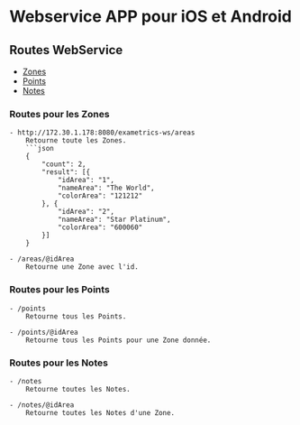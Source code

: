 # Webservice APP pour iOS et Android

## Routes WebService

- [Zones](#routes-pour-les-zones)
- [Points](#routes-pour-les-points)
- [Notes](#routes-pour-les-notes)

### Routes pour les Zones

    - http://172.30.1.178:8080/exametrics-ws/areas
        Retourne toute les Zones.
        ```json
        {
            "count": 2,
            "result": [{
                "idArea": "1",
                "nameArea": "The World",
                "colorArea": "121212"
            }, {
                "idArea": "2",
                "nameArea": "Star Platinum",
                "colorArea": "600060"
            }]
        }
        
    - /areas/@idArea
        Retourne une Zone avec l'id.

### Routes pour les Points

    - /points
        Retourne tous les Points.
        
    - /points/@idArea
        Retourne tous les Points pour une Zone donnée.

### Routes pour les Notes

    - /notes
        Retourne toutes les Notes.
        
    - /notes/@idArea
        Retourne toutes les Notes d'une Zone.
